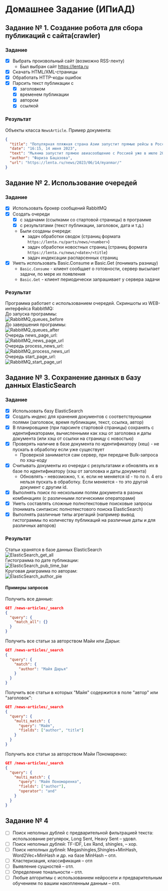 # Домашнее Задание (ИПиАД)

## Задание № 1. Создание робота для сбора публикаций c сайта(crawler) 
### Задание
- [x] Выбрать произвольный сайт (возможно RSS-ленту)
  - Был выбран сайт https://lenta.ru
- [x] Скачать HTML/XML-страницы
- [x] Обработать HTTP-коды ошибок
- [x] Парсить текст публикации с
  - [x] заголовком
  - [x] временем публикации
  - [x] автором
  - [x] ссылкой

### Результат
Объекты класса `NewsArticle`. Пример документа:
```JSON
{
  "title": "Популярная пляжная страна Азии запустит прямые рейсы в Россию",
  "date": "16:15, 14 июня 2023",
  "text": "Мьянма запустит прямое авиасообщение с Россией уже в июле 2023 года. Об этом РИА Новости рассказал вице-премьер и министр внешнеэкономических связей популярной пляжной страны Азии Кан Зо на полях Петербургского международного экономического форума (ПМЭФ).\n\nПо словам главы ведомства, первый прямой рейс между государствами выполнит авиаперевозчик Myanmar Airways International. Полеты будут осуществляться раз в неделю из Янгона и Мандалая в Москву и Новосибирск.\n\nКан Зо отметил, что россиян очень ждут в Мьянме. «Скоро мы презентуем программу Russia Friendship Program (\"Программа дружбы с Россией\" — прим. \"Ленты.ру\"), — заявил он. — Ее представлением занимается наше министерство туризма. Эта программа будет включать в себя организацию туризма из России в Мьянму».\n\nБолее того, вице-премьер подчеркнул, что Мьянма надеется на принятие российскими властями решения об упразднении виз для мьянманцев в качестве ответного жеста. Для россиян они были отменены с 2022 года.\n\nРанее в июне власти Шри-Ланки захотели ввести бесплатные визы для туристов. Об этом заявил посол популярной курортной страны Азии в РФ Джанита Лиянаге. Дипломат добавила, что ланкийский министр туризма усердно занимается этим вопросом.\n\n",
  "author": "Фариза Бацазова",
  "url": "https://lenta.ru/news/2023/06/14/myanmar/"
}
```

## Задание № 2. Использование очередей
### Задание
- [x] Использовать брокер сообщений RabbitMQ
- [x] Создать очереди
  - [x] с задачами (ссылками со стартовой страницы) в программе
  - [x] с результатами (текст публикации, заголовок, дата и т.д.)
  - Были созданы очереди:
    - задач обработки сводок (страниц формата `https://lenta.ru/parts/news/<number>`)
    - задач обработки новостных страниц (страниц формата `https://lenta.ru/news/<date>/<title`)
    - задач индексации распарсенных страниц
- [x] Уметь использовать Basic.Consume и Basic.Get (понимать разницу)
  - `Basic.Consume` - клиент сообщает о готовности, сервер высылает задачи, по мере их появления
  - `Basic.Get` - клиент периодически запрашивает у сервера задачи

### Результат
Программа работает с использованием очередей. Скриншоты из WEB-интерфейса RabbitMQ:\
До запуска программы:\
![RabbitMQ_queues_before](./extra/images/RabbitMQ_queues_before.png)\
До завершения программы:\
![RabbitMQ_queues_after](./extra/images/RabbitMQ_queues_after.png)\
Очередь news_page_url:\
![RabbitMQ_news_page_url](./extra/images/RabbitMQ_news_page_url.png)\
Очередь process_news_url:\
![RabbitMQ_process_news_url](./extra/images/RabbitMQ_process_news_url.png)\
Очередь start_page_url:\
![RabbitMQ_start_page_url](./extra/images/RabbitMQ_start_page_url.png)

## Задание № 3. Сохранение данных в базу данных ElasticSearch
### Задание
- [x] Использовать базу ElasticSearch
- [x] Создать индекс для хранения документов с соответствующими полями (заголовок, время публикации, текст, ссылка, автор)
- [x] В планировщике (при парсинге стартовой страницы) сохранять с идентификаторами, вычисленными как хэш от заголовка и даты документа (или хэш от ссылки на страницу с новостью)
- [x] Проверять наличие в базе документа по идентификатору (хеш) - не пускать в обработку если уже существует
  - Проверкой занимается сам сервер, при передаче Bulk-запроса по хэш-коду 
- [x] Считывать документы из очереди с результатами и обновлять их в базе по идентификатору (хэш от заголовка и даты документа)
  - Обновлять - невозможно, т. к. если не меняется id - то по п. 4 его нельзя пускать в обработку. Если меняется - то это другой документ с другим id. 
- [x] Выполнять поиск по нескольким полям документа в разных комбинациях (с различными логическими операторами)
- [x] Уметь составлять сложные полнотекстовые поисковые запросы (понимать синтаксис полнотекстового поиска ElasticSearch)
- [x] Выполнять различные типы агрегаций (например вывод гистограммы по количеству публикаций на различные даты и для различных авторов)

### Результат
Cтатьи хранятся в базе данных ElasticSearch\
![ElasticSearch_get_all](./extra/images/ElasticSearch_get_all.png)\
Гистограмма по дате публикации:\
![ElasticSearch_pub_time_bar](./extra/images/ElasticSearch_pub_time_bar.png)\
Круговая диаграмма по авторам:\
![ElasticSearch_author_pie](./extra/images/ElasticSearch_author_pie.png)

#### Примеры запросов
Получить все данные:
```json
GET /news-articles/_search
{
  "query": {
    "match_all": {}
  }
}
```
Получить все статьи за авторством Майи или Дарьи:
```json
GET /news-articles/_search
{
  "query": {
    "match": {
      "author": "Майя Дарья"
    }
  }
}
```
Получить все статьи в которых "Майя" содержится в поле "автор" или "заголовок":
```json
GET /news-articles/_search
{
  "query": {
    "multi_match": {
      "query": "Майя",
      "fields": ["author", "title"]
    }
  }
}
```
Получить все статьи за авторством Майи Пономаренко:
```json
GET /news-articles/_search
{
  "query": {
    "multi_match": {
      "query": "Майя Пономаренко",
      "fields": ["author"],
      "operator": "and"
    }
  }
}
```

## Задание № 4
- [ ] Поиск неполных дублей с предварительной фильтрацией текста: использование регулярок, Long Sent, Heavy Sent – удовл.
- [ ] Поиск неполных дублей: TF-IDF, Lex Rand, shingles, – хор.
- [ ] Поиск неполных дублей: Megashingles,Shingles+MinHash, Word2Vec+MinHash и др. на базе MinHash – отл.
- [ ] Кластеризация, классификация – отл
- [ ] Выявление сущностей  – отл.
- [ ] Определение тональности – отл.
- [ ] Любые алгоритмы с использованием нейросети и предварительным обучением по вашим накопленным данным – отл.
